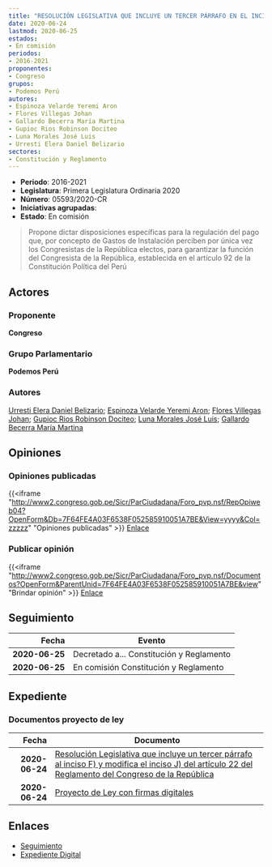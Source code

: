 ```yaml
---
title: "RESOLUCIÓN LEGISLATIVA QUE INCLUYE UN TERCER PÁRRAFO EN EL INCISO F) Y MODIFICA EL INCISO J) DEL ARTÍCULO 22 DEL REGLAMENTO DEL CONGRESO DE LA REPÚBLICA"
date: 2020-06-24
lastmod: 2020-06-25
estados:
- En comisión
periodos:
- 2016-2021
proponentes:
- Congreso
grupos:
- Podemos Perú
autores:
- Espinoza Velarde Yeremi Aron
- Flores Villegas Johan
- Gallardo Becerra María Martina
- Gupioc Rios Robinson Dociteo
- Luna Morales José Luis
- Urresti Elera Daniel Belizario
sectores:
- Constitución y Reglamento
---
```

- **Periodo**: 2016-2021
- **Legislatura**: Primera Legislatura Ordinaria 2020
- **Número**: 05593/2020-CR
- **Iniciativas agrupadas**: 
- **Estado**: En comisión

> Propone dictar disposiciones específicas para la regulación del pago que, por concepto de Gastos de Instalación perciben por única vez los Congresistas de la República electos, para garantizar la función del Congresista de la República, establecida en el artículo 92 de la Constitución Política del Perú


## Actores

### Proponente

**Congreso**

### Grupo Parlamentario

**Podemos Perú**

### Autores

[Urresti Elera Daniel Belizario](mailto:mailto:durresti@congreso.gob.pe); [Espinoza Velarde Yeremi Aron](mailto:mailto:yespinoza@congreso.gob.pe); [Flores Villegas Johan](mailto:mailto:jfloresv@congreso.gob.pe); [Gupioc Rios Robinson Dociteo](mailto:mailto:rgupioc@congreso.gob.pe); [Luna Morales José Luis](mailto:mailto:jlunam@congreso.gob.pe); [Gallardo Becerra María Martina](mailto:mailto:mgallardo@congreso.gob.pe)

## Opiniones

### Opiniones publicadas

{{<iframe "http://www2.congreso.gob.pe/Sicr/ParCiudadana/Foro_pvp.nsf/RepOpiweb04?OpenForm&Db=7F64FE4A03F6538F052585910051A7BE&View=yyyy&Col=zzzzz" "Opiniones publicadas" >}}
[Enlace](http://www2.congreso.gob.pe/Sicr/ParCiudadana/Foro_pvp.nsf/RepOpiweb04?OpenForm&Db=7F64FE4A03F6538F052585910051A7BE&View=yyyy&Col=zzzzz)

### Publicar opinión

{{<iframe "http://www2.congreso.gob.pe/Sicr/ParCiudadana/Foro_pvp.nsf/Documentos?OpenForm&ParentUnid=7F64FE4A03F6538F052585910051A7BE&view" "Brindar opinión" >}}
[Enlace](http://www2.congreso.gob.pe/Sicr/ParCiudadana/Foro_pvp.nsf/Documentos?OpenForm&ParentUnid=7F64FE4A03F6538F052585910051A7BE&view)


## Seguimiento

| Fecha | Evento |
|------:|--------|
| **2020-06-25** | Decretado a... Constitución y Reglamento |
| **2020-06-25** | En comisión Constitución y Reglamento |

## Expediente

### Documentos proyecto de ley

| Fecha | Documento |
|------:|-----------|
| **2020-06-24** | [Resolución Legislativa que incluye un tercer párrafo al inciso F) y modifica el inciso J) del artículo 22 del Reglamento del Congreso de la República](http://www.leyes.congreso.gob.pe/Documentos/2016_2021/Proyectos_de_Ley_y_de_Resoluciones_Legislativas/PL05593-20200624.pdf) |
| **2020-06-24** | [Proyecto de Ley con firmas digitales](http://www.leyes.congreso.gob.pe/Documentos/2016_2021/Proyectos_de_Ley_y_de_Resoluciones_Legislativas/Proyectos_Firmas_digitales/PL05593.pdf) |

## Enlaces

- [Seguimiento](http://www2.congreso.gob.pe/Sicr/TraDocEstProc/CLProLey2016.nsf/f7fff46988ca05b1052578e100829cc7/b72ffc712ad84b2d052585910059c86a?OpenDocument)
- [Expediente Digital](http://www2.congreso.gob.pe/Sicr/TraDocEstProc/Expvirt_2011.nsf/visbusqptramdoc1621/05593?opendocument)

